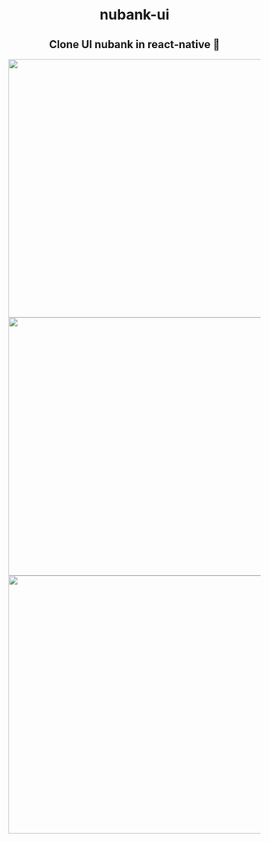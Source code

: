 <h1 align='center'> nubank-ui</h1>
<h2 align='center'> Clone UI nubank in react-native 🚀</h2>
<div>
<img height='515' src='https://user-images.githubusercontent.com/52014318/74343455-d9505400-4d89-11ea-82cf-a2a9415964db.jpg' />
<img height='515' src='https://user-images.githubusercontent.com/52014318/74343458-db1a1780-4d89-11ea-9180-d745fb6d7355.jpg' />
<img height='515' src='https://user-images.githubusercontent.com/52014318/74344393-44e6f100-4d8b-11ea-8724-5fc0c6ad794e.gif' />
</div>
